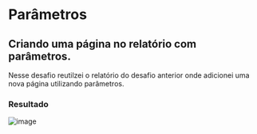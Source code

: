 # Parâmetros
## Criando uma página no relatório com parâmetros.
Nesse desafio reutilzei o relatório do desafio anterior onde
adicionei uma nova página utilizando parâmetros.
### Resultado
![image](https://github.com/user-attachments/assets/af8715af-7249-4b74-a180-7dd85412a1a8)
